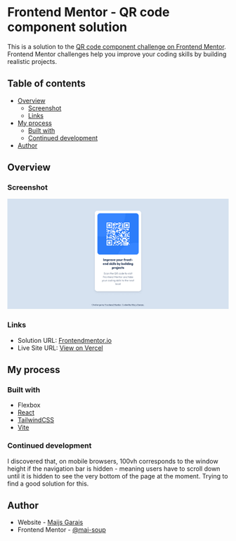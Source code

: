 # Frontend Mentor - QR code component solution

This is a solution to the [QR code component challenge on Frontend Mentor](https://www.frontendmentor.io/challenges/qr-code-component-iux_sIO_H). Frontend Mentor challenges help you improve your coding skills by building realistic projects.

## Table of contents

- [Overview](#overview)
  - [Screenshot](#screenshot)
  - [Links](#links)
- [My process](#my-process)
  - [Built with](#built-with)
  - [Continued development](#continued-development)
- [Author](#author)

## Overview

### Screenshot

![A screenshot of the site, showing the QR component.](./screenshot.png)

### Links

- Solution URL: [Frontendmentor.io](https://www.frontendmentor.io/solutions/qr-code-component-using-react-and-tailwind-XV-jWd6GPq)
- Live Site URL: [View on Vercel](https://qr-code-component-seven-mu.vercel.app/)

## My process

### Built with

- Flexbox
- [React](https://reactjs.org/)
- [TailwindCSS](https://tailwindcss.com/)
- [Vite](https://vitejs.dev/)

### Continued development

I discovered that, on mobile browsers, 100vh corresponds to the window height if the navigation bar is hidden - meaning users have to scroll down until it is hidden to see the very bottom of the page at the moment. Trying to find a good solution for this.

## Author

- Website - [Maijs Garais](https://mai-soup.github.io)
- Frontend Mentor - [@mai-soup](https://www.frontendmentor.io/profile/mai-soup)
